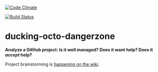 [![Code Climate](https://codeclimate.com/github/dogweather/ducking-octo-dangerzone/badges/gpa.svg)](https://codeclimate.com/github/dogweather/ducking-octo-dangerzone)

[![Build Status](https://travis-ci.org/dogweather/ducking-octo-dangerzone.svg?branch=master)](https://travis-ci.org/dogweather/ducking-octo-dangerzone)


# ducking-octo-dangerzone
**Analyze a GitHub project: Is it well managed? Does it want help? Does it _accept_ help?**

Project brainstorming is [happening on the wiki](https://github.com/dogweather/ducking-octo-dangerzone/wiki).
